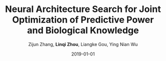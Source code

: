 ---
title: Neural Architecture Search for Joint Optimization of Predictive Power and Biological Knowledge
teaser: nas_bio.png
date: 2019-01-01
author: Zijun Zhang, <b>Linqi Zhou</b>, Liangke Gou, Ying Nian Wu
venue: arXiv 2019
paperurl: https://arxiv.org/abs/1909.00337
bibtexurl: bibtex/nas_bio.bib
---